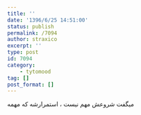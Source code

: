 ```yaml
---
title: ''
date: '1396/6/25 14:51:00'
status: publish
permalink: /7094
author: straxico
excerpt: ''
type: post
id: 7094
category:
    - tytomood
tag: []
post_format: []
---
```

میگفت شروعش مهم نیست ، استمرارشه که مهمه